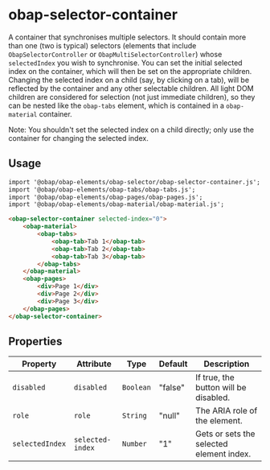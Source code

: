 # obap-selector-container

A container that synchronises multiple selectors. It should contain more than one (two is typical) selectors (elements that include `ObapSelectorController` or `ObapMultiSelectorController`) whose `selectedIndex` you wish to synchronise. You can set the initial selected index on the container, which will then be set on the appropriate children. Changing the selected index on a child (say, by clicking on a tab), will be reflected by the container and any other selectable children. All light DOM children are considered for selection (not just immediate children), so they can be nested like the `obap-tabs` element, which is contained in a `obap-material` container.

Note: You shouldn't set the selected index on a child directly; only use the container for changing the selected index.

## Usage

```html
import '@obap/obap-elements/obap-selector/obap-selector-container.js';
import '@obap/obap-elements/obap-tabs/obap-tabs.js';
import '@obap/obap-elements/obap-pages/obap-pages.js';
import '@obap/obap-elements/obap-material/obap-material.js';

<obap-selector-container selected-index="0">
    <obap-material>
        <obap-tabs>
            <obap-tab>Tab 1</obap-tab>
            <obap-tab>Tab 2</obap-tab>
            <obap-tab>Tab 3</obap-tab>
        </obap-tabs>
    </obap-material>
    <obap-pages>
        <div>Page 1</div>
        <div>Page 2</div>
        <div>Page 3</div>
    </obap-pages>
</obap-selector-container>
```

## Properties

| Property        | Attribute        | Type      | Default | Description                              |
|-----------------|------------------|-----------|---------|------------------------------------------|
| `disabled`      | `disabled`       | `Boolean` | "false" | If true, the button will be disabled.    |
| `role`          | `role`           | `String`  | "null"  | The ARIA role of the element.            |
| `selectedIndex` | `selected-index` | `Number`  | "1"     | Gets or sets the selected element index. |
